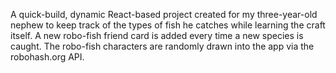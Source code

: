 
A quick-build, dynamic React-based project created for my three-year-old nephew to keep track of the types of fish he catches while learning the craft itself. A new robo-fish friend card is added every time a new species is caught. The robo-fish characters are randomly drawn into the app via the robohash.org API.
